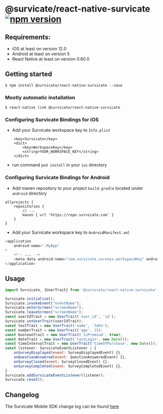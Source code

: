 # @survicate/react-native-survicate [![npm version](https://badge.fury.io/js/%40survicate%2Freact-native-survicate.svg)](https://badge.fury.io/js/%40survicate%2Freact-native-survicate)

## Requirements:
- iOS at least on version 12.0
- Android at least on version 5
- React Native at least on version 0.60.0

## Getting started

`$ npm install @survicate/react-native-survicate --save`

### Mostly automatic installation

`$ react-native link @survicate/react-native-survicate`

### Configuring Survicate Bindings for iOS
- Add your Survicate workspace key to `Info.plist`
```
	<key>Survicate</key>
	<dict>
		<key>WorkspaceKey</key>
		<string>YOUR_WORKSPACE_KEY</string>
	</dict>
```
- run command `pod install` in your `ios` directory

### Configuring Survicate Bindings for Android

- Add maven repository to your project `build.gradle` located under `android` directory
```
allprojects {
    repositories {
        // ...
        maven { url 'https://repo.survicate.com' }
    }
}
```
- Add your Survicate workspace key to `AndroidManifest.xml`
```java
<application
    android:name=".MyApp"
>
    <!-- ... -->
    <meta-data android:name="com.survicate.surveys.workspaceKey" android:value="YOUR_WORKSPACE_KEY"/>
</application>
```

## Usage
```javascript
import Survicate, {UserTrait} from '@survicate/react-native-survicate';

Survicate.initialize();
Survicate.invokeEvent("eventName");
Survicate.enterScreen("screenName");
Survicate.leaveScreen("screenName");
const userIdTrait = new UserTrait('user_id', 'id');
Survicate.setUserTrait(userIdTrait);
const textTrait = new UserTrait('name', 'John');
const numberTrait = new UserTrait('age', 25);
const booleanTrait = new UserTrait('isPremium', true);
const dateTrait = new UserTrait('lastLogin', new Date());
const timeIntervalTrait = new UserTrait('timeOfPurchase', new Date());
const listener: SurvicateEventListener = {
    onSurveyDisplayed(event: SurveyDisplayedEvent) {},
    onQuestionAnswered(event: QuestionAnsweredEvent) {},
    onSurveyClosed(event: SurveyClosedEvent) {},
    onSurveyCompleted(event: SurveyCompletedEvent) {},
}
Survicate.addSurvicateEventListener(listener);
Survicate.reset();
```

## Changelog

The Survicate Mobile SDK change log can be found [here](https://developers.survicate.com/mobile-sdk/react-native/#changelog)
